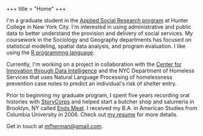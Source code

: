 +++
title = "Home"
+++

I'm a graduate student in the [Applied Social Research program](http://www.hunter.cuny.edu/sociology/graduate/graduate-program-in-applied-social-research) at Hunter College in New York City. I'm interested in using administrative and public data to better understand the provision and delivery of social services. My coursework in the Sociology and Geography departments has focused on statistical modeling, spatial data analysis, and program evaluation. I like using the [R programmng language](https://en.wikipedia.org/wiki/R_(programming_language)).

Currently, I'm working on a project in collaboration with the [Center for Innovation through Data Intelligence](http://www1.nyc.gov/site/cidi/about/about.page) and the NYC Department of Homeless Services that uses Natural Language Processing of homelessness prevention case notes to predict an individual's risk of shelter entry.

Prior to beginning my graduate program, I spent five years recording oral histories with [StoryCorps](https://storycorps.org/) and helped start a butcher shop and salumeria in Brooklyn, NY called [Ends Meat](https://www.endsmeatnyc.com/). I received my B.A. in American Studies from Columbia University in 2006. Check out [my resume](/pdf/mh-resume.pdf) for more details.

Get in touch at [mfherman@gmail.com](mailto:mfherman@gmail.com).